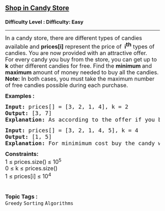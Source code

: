 <h2><a href="https://www.geeksforgeeks.org/problems/shop-in-candy-store1145/1">Shop in Candy Store</a></h2><h3>Difficulty Level : Difficulty: Easy</h3><hr><div class="problems_problem_content__Xm_eO"><p><span style="font-size: 18px;"><span style="font-size: 18px;">In a candy store, there are different types of candies available and&nbsp;</span><span style="font-size: 18px;"><span style="font-size: 18px;"><strong>prices</strong></span><strong style="font-size: 18px;">[i]</strong></span><span style="font-size: 18px;"> represent the price of&nbsp;<strong> i</strong></span><strong><sup style="font-size: 18px;">th</sup></strong><span style="font-size: 18px;"> types of candies. You are now provided with an attractive offer.</span><br><span style="font-size: 18px;">For every candy you buy from the store, </span><span style="font-size: 18px;"><span style="font-size: 18px;">you can get up to <strong>k</strong> other different candies for free. Find the </span></span><strong style="font-size: 18px;">minimum </strong><span style="font-size: 18px;">and</span><strong style="font-size: 18px;"> maximum </strong><span style="font-size: 18px;">amount of money</span><span style="font-size: 18px;">&nbsp;needed to buy all the candies.</span><br><span style="font-size: 18px;"><strong>Note:</strong>&nbsp;</span></span><span style="font-size: 18px;">In both cases, you must take the maximum number of free candies possible during each purchase.</span></p>
<p><strong><span style="font-size: 18px;">Examples : <br></span></strong></p>
<pre><span style="font-size: 18px;"><strong>Input: </strong>prices[] = [3, 2, 1, 4], k = 2<br></span><span style="font-size: 18px;"><strong>Output: </strong>[</span><span style="font-size: 18px;">3, 7]<br></span><span style="font-size: 18px;"><strong>Explanation: </strong>As according to the offer if you buy one candy you can take at most k more for free. So in the first case, you buy the candy worth 1 and takes candies worth 3 and 4 for free, also you need to buy candy worth 2. So <strong>min cost</strong>: 1+2 = 3. In the second case, you can buy the candy worth 4 and takes candies worth 1 and 2 for free, also you need to buy candy worth 3. So <strong>max cost:</strong> 3+4 = 7.</span></pre>
<pre><span style="font-size: 18px;"><strong>Input:</strong> prices</span><span style="font-size: 18px;">[] = [3, 2, 1, 4, 5], k = 4</span><span style="font-size: 18px;"><strong>
Output:</strong> [</span><span style="font-size: 18px;">1, 5]
<strong>Explanation: </strong></span><span style="font-size: 18px;">For minimimum cost buy the candy with the cost 1 and get all the other candies for free. For maximum cost buy the candy with the cost 5 and get all other candies for free.</span>
</pre>
<p><span style="font-size: 18px;"><strong>Constraints:</strong><br>1 ≤ prices.size()<strong>&nbsp;</strong>≤ 10<sup>5</sup><br>0 ≤ k ≤ prices.size()<br>1 ≤ prices[i] ≤ 10<sup>4</sup></span></p></div><br><p><span style=font-size:18px><strong>Topic Tags : </strong><br><code>Greedy</code>&nbsp;<code>Sorting</code>&nbsp;<code>Algorithms</code>&nbsp;